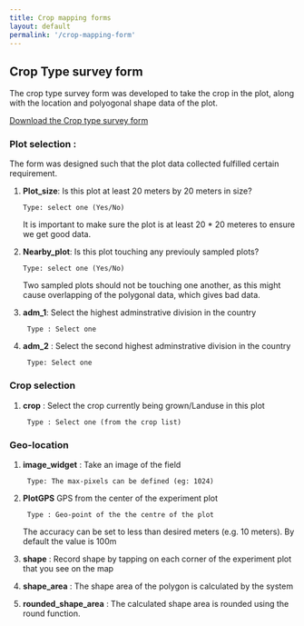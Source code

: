 ```yaml
---
title: Crop mapping forms
layout: default
permalink: '/crop-mapping-form'
---
```

## Crop Type survey form

The crop type survey form was developed to take the crop in the plot, along with the location and polyogonal shape data of the plot. 

<a href="./survey_form.xlsx" download> Download the Crop type survey form </a>

### Plot selection : 

The form was designed such that the plot data collected fulfilled certain requirement.

1.  **Plot_size**: Is this plot at least 20 meters by 20 meters in size?

        Type: select one (Yes/No)

    It is important to make sure the plot is at least 20 * 20 meteres to ensure we get good data.
2.  **Nearby_plot**:	Is this plot touching any previouly sampled plots?

        Type: select one (Yes/No)

    Two sampled plots should not be touching one another, as this might cause overlapping of the polygonal data, which gives bad data.
3. **adm_1**: Select the highest adminstrative division in the country

        Type : Select one
4. **adm_2** : Select the second highest adminstrative division in the country
    
        Type: Select one 

### Crop selection

1. **crop** : Select the crop currently being grown/Landuse in this plot

        Type : Select one (from the crop list)

### Geo-location

1. **image_widget** : Take an image of the field

        Type: The max-pixels can be defined (eg: 1024)
2. **PlotGPS**	GPS from the center of the experiment plot

        Type : Geo-point of the the centre of the plot 
    
    The accuracy can be set to less than desired meters (e.g. 10 meters). By default the value is 100m
3. **shape** : Record shape by tapping on each corner of the experiment plot that you see on the map
4. **shape_area** : The shape area of the polygon is calculated by the system
5. **rounded_shape_area** : The calculated shape area is rounded using the round function. 


